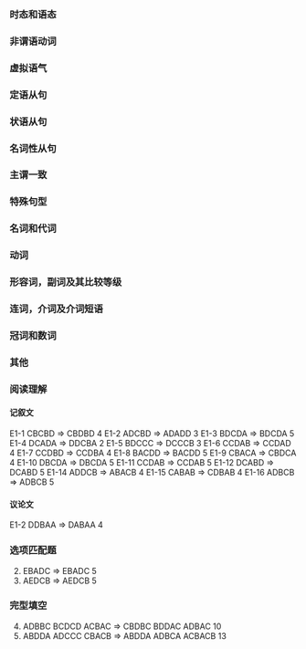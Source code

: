 ### 时态和语态

### 非谓语动词

### 虚拟语气

### 定语从句

### 状语从句

### 名词性从句

### 主谓一致

### 特殊句型

### 名词和代词

### 动词

### 形容词，副词及其比较等级

### 连词，介词及介词短语

### 冠词和数词

### 其他

### 阅读理解

#### 记叙文

E1-1 CBCBD => CBDBD 4
E1-2 ADCBD => ADADD 3
E1-3 BDCDA => BDCDA 5
E1-4 DCADA => DDCBA 2
E1-5 BDCCC => DCCCB 3
E1-6 CCDAB => CCDAD 4
E1-7 CCDBD => CCDBA 4
E1-8 BACDD => BACDD 5
E1-9 CBACA => CBDCA 4
E1-10 DBCDA => DBCDA 5
E1-11 CCDAB => CCDAB 5
E1-12 DCABD => DCABD 5
E1-14 ADDCB => ABACB 4
E1-15 CABAB => CDBAB 4
E1-16 ADBCB => ADBCB 5

#### 议论文

E1-2 DDBAA => DABAA 4

### 选项匹配题

2. EBADC => EBADC 5
3. AEDCB => AEDCB 5

### 完型填空

4. ADBBC BCDCD ACBAC => CBDBC BDDAC ADBAC 10
5. ABDDA ADCCC CBACB => ABDDA ADBCA ACBACB 13
